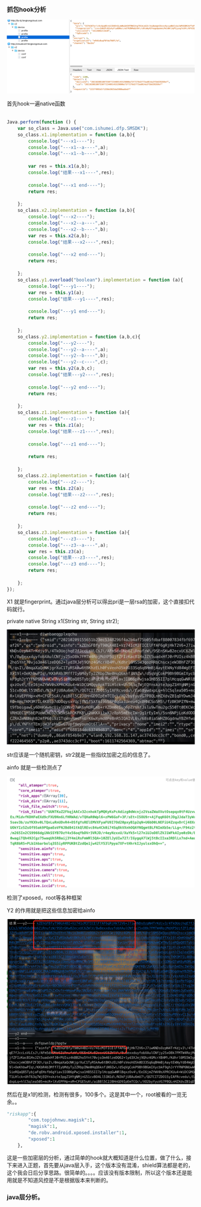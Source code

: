 ### 抓包hook分析

![image-20210209160606651](./androidv2分析.assets/image-20210209160606651.png)

首先hook一遍native函数

```javascript

Java.perform(function () {
    var so_class = Java.use("com.ishumei.dfp.SMSDK");
    so_class.x1.implementation = function (a,b){
        console.log("---x1----");
        console.log("---x1--a----",a);
        console.log("---x1--b----",b);
        
        var res = this.x1(a,b);
        console.log("结果---x1----",res);

        console.log("---x1 end----");
        return res;
        
    };
    so_class.x2.implementation = function (a,b){
        console.log("---x2----");
        console.log("---x2--a----",a);
        console.log("---x2--b----",b);
        var res = this.x2(a,b);
        console.log("结果---x2----",res);

        console.log("---x2 end----");
        return res;
        
    };
    so_class.y1.overload("boolean").implementation = function (a){
        console.log("---y1----");
        var res = this.y1(a);
        console.log("结果---y1----",res);

        console.log("---y1 end----");
        return res;
        
    };
    so_class.y2.implementation = function (a,b,c){
        console.log("---y2----");
        console.log("---y2--a----",a);
        console.log("---y2--b----",b);
        console.log("---y2--c----",c);
        var res = this.y2(a,b,c);
        console.log("结果---y2----",res);

        console.log("---y2 end----");
        return res;
        
    };
    so_class.z1.implementation = function (a){
        console.log("---z1----");
        var res = this.z1(a);
        console.log("结果---z1----",res);

        console.log("---z1 end----");

        return res;
        
    };
    so_class.z2.implementation = function (a){
        console.log("---z2----");
        var res = this.z2(a);
        console.log("结果---z2----",res);

        console.log("---z2 end----");
        return res;
        
    };
    so_class.z3.implementation = function (a){
        console.log("---z3----");
        console.log("---z3--a----",a);
        var res = this.z3(a);
        console.log("结果---z3----",res);
        console.log("---z3 end----");
        return res;
        
    };
});
```

X1 就是fingerprint。通过java层分析可以得出pri是一层rsa的加密，这个直接扣代码就行。

private native String x1(String str, String str2); 

![image-20210209161148035](./androidv2分析.assets/image-20210209161148035.png)

str应该是一个随机密钥，str2就是一些指纹加密之后的信息了。

ainfo 就是一些检测点了

![image-20210209161811585](./androidv2分析.assets/image-20210209161811585.png)

检测了xposed，root等各种框架

Y2 的作用就是把这些信息加密给ainfo

![image-20210209162009330](./androidv2分析.assets/image-20210209162009330.png)

然后在是x1的检测，检测有很多，100多个。这是其中一个，root被看的一览无余。。

```python
"riskapp":{
        "com.topjohnwu.magisk":1,
        "magisk":1,
        "de.robv.android.xposed.installer":1,
        "xposed":1
    },
```

这是一些加密层的分析，通过简单的hook就大概知道是什么位置，做了什么，接下来进入正题，首先要从java层入手，这个版本没有混淆，shield算法都是老的，这个我会日后分享思路。很简单的。。。。应该没有版本限制，所以这个版本还是能用就是不知道风控是不是根据版本来判断的。

### java层分析。

